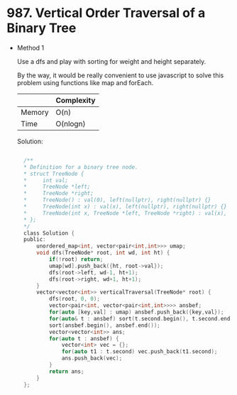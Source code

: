 # 987. Vertical Order Traversal of a Binary Tree

- Method 1

  Use a dfs and play with sorting for weight and height separately.

  By the way, it would be really convenient to use javascript to solve this problem using functions like map and forEach.

  |        | Complexity |
  | ------ | ---------- |
  | Memory | O(n)       |
  | Time   | O(nlogn)   |

  Solution:

  ```h

    /**
    * Definition for a binary tree node.
    * struct TreeNode {
    *     int val;
    *     TreeNode *left;
    *     TreeNode *right;
    *     TreeNode() : val(0), left(nullptr), right(nullptr) {}
    *     TreeNode(int x) : val(x), left(nullptr), right(nullptr) {}
    *     TreeNode(int x, TreeNode *left, TreeNode *right) : val(x), left(left), right(right) {}
    * };
    */
    class Solution {
    public:
        unordered_map<int, vector<pair<int,int>>> umap;
        void dfs(TreeNode* root, int wd, int ht) {
            if(!root) return;
            umap[wd].push_back({ht, root->val});
            dfs(root->left, wd-1, ht+1);
            dfs(root->right, wd+1, ht+1);
        }
        vector<vector<int>> verticalTraversal(TreeNode* root) {
            dfs(root, 0, 0);
            vector<pair<int, vector<pair<int,int>>>> ansbef;
            for(auto [key,val] : umap) ansbef.push_back({key,val});
            for(auto& t : ansbef) sort(t.second.begin(), t.second.end());
            sort(ansbef.begin(), ansbef.end());
            vector<vector<int>> ans;
            for(auto t : ansbef) {
                vector<int> vec = {};
                for(auto t1 : t.second) vec.push_back(t1.second);
                ans.push_back(vec);
            }
            return ans;
        }
    };

  ```

<!-- - Method 2

    This is another method.

    | |   Complexity  |
    | ----------- | ----------- |
    |  Memory     | O(n) |
    |      Time       |  O(n) |


    Solution:

    ``` h



    ```

- Additional Knowledge:

    Here are some additional knowledge.



<br> -->
